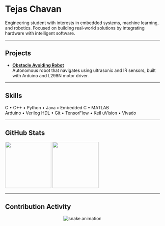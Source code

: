 # Tejas Chavan

Engineering student with interests in embedded systems, machine learning, and robotics. Focused on building real-world solutions by integrating hardware with intelligent software.

---

## Projects

- **[Obstacle Avoiding Robot](https://github.com/tejaschavan724/obstacle-avoiding-robot)**  
  Autonomous robot that navigates using ultrasonic and IR sensors, built with Arduino and L298N motor driver.

---

## Skills

C • C++ • Python • Java • Embedded C • MATLAB  
Arduino • Verilog HDL • Git • TensorFlow • Keil uVision • Vivado

---

## GitHub Stats

<p align="left">
  <img src="https://github-readme-stats.vercel.app/api?username=tejaschavan724&show_icons=true&theme=default" height="150" />
  <img src="https://github-readme-stats.vercel.app/api/top-langs/?username=tejaschavan724&layout=compact&theme=default" height="150" />
</p>

---

## Contribution Activity

<p align="center">
  <img src="https://raw.githubusercontent.com/tejaschavan724/tejaschavan724/output/github-contribution-grid-snake.svg" alt="snake animation" />
</p>

